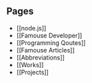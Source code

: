 ## Pages
- [[node.js]]
- [[Famouse Developer]]
- [[Programming Qoutes]]
- [[Famouse Articles]]
- [[Abbreviations]]
- [[Works]]
- [[Projects]]

